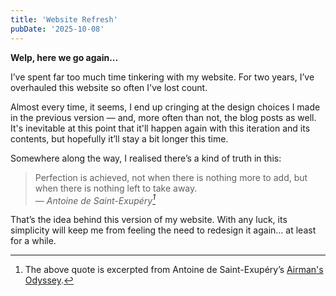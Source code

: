```yaml
---
title: 'Website Refresh'
pubDate: '2025-10-08'
---
```


**Welp, here we go again...**

I’ve spent far too much time tinkering with my website. For two years, I’ve overhauled this website so often I've lost count.

Almost every time, it seems, I end up cringing at the design choices I made in the previous version — and, more often than not, the blog posts as well. It's inevitable at this point that it'll happen again with this iteration and its contents, but hopefully it’ll stay a bit longer this time.

Somewhere along the way, I realised there’s a kind of truth in this:

> Perfection is achieved, not when there is nothing more to add, but when there is nothing left to take away.<br>
> — <cite>Antoine de Saint-Exupéry[^1]</cite>

[^1]: The above quote is excerpted from Antoine de Saint-Exupéry’s [Airman's Odyssey](https://www.goodreads.com/quotes/19905-perfection-is-achieved-not-when-there-is-nothing-more-to).

That’s the idea behind this version of my website. With any luck, its simplicity will keep me from feeling the need to redesign it again… at least for a while.